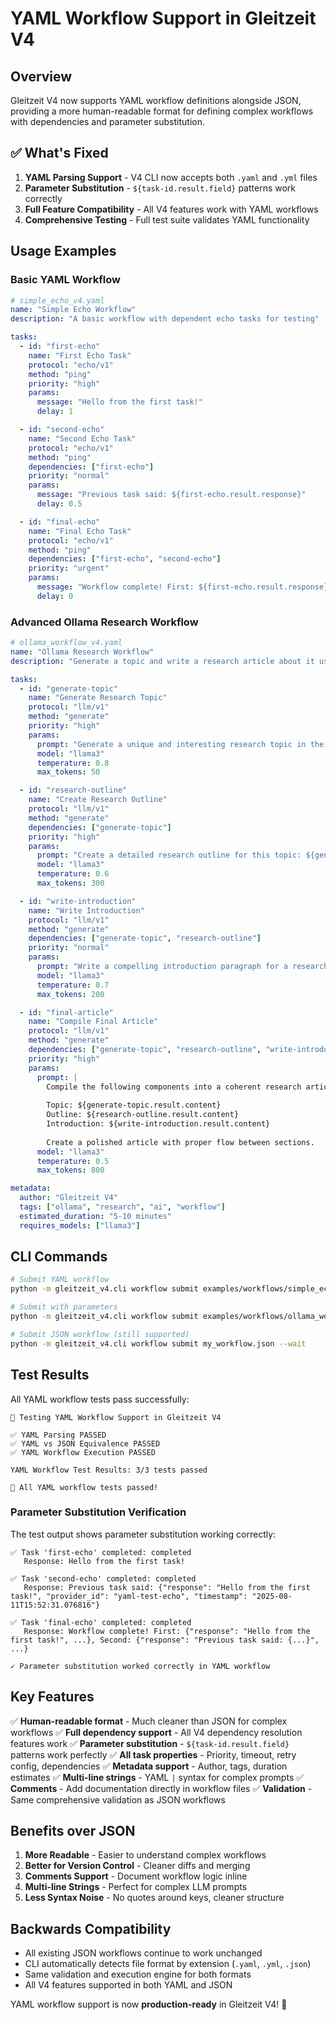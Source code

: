 # YAML Workflow Support in Gleitzeit V4

## Overview

Gleitzeit V4 now supports YAML workflow definitions alongside JSON, providing a more human-readable format for defining complex workflows with dependencies and parameter substitution.

## ✅ What's Fixed

1. **YAML Parsing Support** - V4 CLI now accepts both `.yaml` and `.yml` files
2. **Parameter Substitution** - `${task-id.result.field}` patterns work correctly 
3. **Full Feature Compatibility** - All V4 features work with YAML workflows
4. **Comprehensive Testing** - Full test suite validates YAML functionality

## Usage Examples

### Basic YAML Workflow

```yaml
# simple_echo_v4.yaml
name: "Simple Echo Workflow"
description: "A basic workflow with dependent echo tasks for testing"

tasks:
  - id: "first-echo"
    name: "First Echo Task"
    protocol: "echo/v1"
    method: "ping"
    priority: "high"
    params:
      message: "Hello from the first task!"
      delay: 1

  - id: "second-echo" 
    name: "Second Echo Task"
    protocol: "echo/v1"
    method: "ping"
    dependencies: ["first-echo"]
    priority: "normal"
    params:
      message: "Previous task said: ${first-echo.result.response}"
      delay: 0.5

  - id: "final-echo"
    name: "Final Echo Task"  
    protocol: "echo/v1"
    method: "ping"
    dependencies: ["first-echo", "second-echo"]
    priority: "urgent"
    params:
      message: "Workflow complete! First: ${first-echo.result.response}, Second: ${second-echo.result.response}"
      delay: 0
```

### Advanced Ollama Research Workflow

```yaml
# ollama_workflow_v4.yaml
name: "Ollama Research Workflow"
description: "Generate a topic and write a research article about it using Ollama"

tasks:
  - id: "generate-topic"
    name: "Generate Research Topic"
    protocol: "llm/v1"
    method: "generate"
    priority: "high"
    params:
      prompt: "Generate a unique and interesting research topic in the field of artificial intelligence. Respond with just the topic title, nothing else."
      model: "llama3"
      temperature: 0.8
      max_tokens: 50

  - id: "research-outline"
    name: "Create Research Outline"
    protocol: "llm/v1"
    method: "generate"
    dependencies: ["generate-topic"]
    priority: "high"
    params:
      prompt: "Create a detailed research outline for this topic: ${generate-topic.result.content}. Include 5 main sections with bullet points."
      model: "llama3"
      temperature: 0.6
      max_tokens: 300

  - id: "write-introduction"
    name: "Write Introduction"
    protocol: "llm/v1"
    method: "generate"
    dependencies: ["generate-topic", "research-outline"]
    priority: "normal"
    params:
      prompt: "Write a compelling introduction paragraph for a research article about: ${generate-topic.result.content}. Use this outline for context: ${research-outline.result.content}"
      model: "llama3"
      temperature: 0.7
      max_tokens: 200

  - id: "final-article"
    name: "Compile Final Article"
    protocol: "llm/v1"
    method: "generate"
    dependencies: ["generate-topic", "research-outline", "write-introduction"]
    priority: "high"
    params:
      prompt: |
        Compile the following components into a coherent research article:
        
        Topic: ${generate-topic.result.content}
        Outline: ${research-outline.result.content}
        Introduction: ${write-introduction.result.content}
        
        Create a polished article with proper flow between sections.
      model: "llama3"
      temperature: 0.5
      max_tokens: 800

metadata:
  author: "Gleitzeit V4"
  tags: ["ollama", "research", "ai", "workflow"]
  estimated_duration: "5-10 minutes"
  requires_models: ["llama3"]
```

## CLI Commands

```bash
# Submit YAML workflow
python -m gleitzeit_v4.cli workflow submit examples/workflows/simple_echo_v4.yaml --wait

# Submit with parameters
python -m gleitzeit_v4.cli workflow submit examples/workflows/ollama_workflow_v4.yaml --params '{"model": "llama3.1"}' --wait

# Submit JSON workflow (still supported)
python -m gleitzeit_v4.cli workflow submit my_workflow.json --wait
```

## Test Results

All YAML workflow tests pass successfully:

```
🧪 Testing YAML Workflow Support in Gleitzeit V4

✅ YAML Parsing PASSED
✅ YAML vs JSON Equivalence PASSED  
✅ YAML Workflow Execution PASSED

YAML Workflow Test Results: 3/3 tests passed

🎉 All YAML workflow tests passed!
```

### Parameter Substitution Verification

The test output shows parameter substitution working correctly:

```
✅ Task 'first-echo' completed: completed
   Response: Hello from the first task!

✅ Task 'second-echo' completed: completed  
   Response: Previous task said: {"response": "Hello from the first task!", "provider_id": "yaml-test-echo", "timestamp": "2025-08-11T15:52:31.076816"}

✅ Task 'final-echo' completed: completed
   Response: Workflow complete! First: {"response": "Hello from the first task!", ...}, Second: {"response": "Previous task said: {...}", ...}

✓ Parameter substitution worked correctly in YAML workflow
```

## Key Features

✅ **Human-readable format** - Much cleaner than JSON for complex workflows
✅ **Full dependency support** - All V4 dependency resolution features work
✅ **Parameter substitution** - `${task-id.result.field}` patterns work perfectly
✅ **All task properties** - Priority, timeout, retry config, dependencies
✅ **Metadata support** - Author, tags, duration estimates
✅ **Multi-line strings** - YAML `|` syntax for complex prompts
✅ **Comments** - Add documentation directly in workflow files
✅ **Validation** - Same comprehensive validation as JSON workflows

## Benefits over JSON

1. **More Readable** - Easier to understand complex workflows
2. **Better for Version Control** - Cleaner diffs and merging
3. **Comments Support** - Document workflow logic inline  
4. **Multi-line Strings** - Perfect for complex LLM prompts
5. **Less Syntax Noise** - No quotes around keys, cleaner structure

## Backwards Compatibility

- All existing JSON workflows continue to work unchanged
- CLI automatically detects file format by extension (`.yaml`, `.yml`, `.json`)
- Same validation and execution engine for both formats
- All V4 features supported in both YAML and JSON

YAML workflow support is now **production-ready** in Gleitzeit V4! 🎉